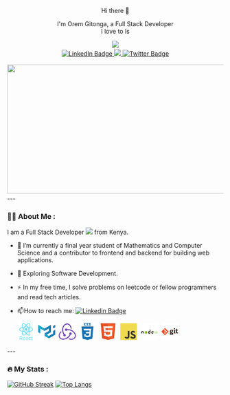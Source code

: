 <div id="header" align="center">
  <p>Hi there 👋</p>
  <p>I'm Orem Gitonga, a Full Stack Developer <br /> I love to ls</p>
  <img src="https://media.giphy.com/media/26SdS6M9jzxdqq72JU/giphy.gif" width="200"/>
</div>
<div id="badges" align="center">
  <a href="https://www.linkedin.com/in/orem-gitonga-b37b9319b/">
    <img src="https://img.shields.io/badge/LinkedIn-blue?style=for-the-badge&logo=linkedin&logoColor=white" alt="LinkedIn Badge"/>
  </a>
  <a href="mailto:oremgitonga22@gmail.com">
    <img src="https://img.shields.io/badge/Gmail-D14836?style=for-the-badge&logo=gmail&logoColor=white alt="Gmail Badge"/>
  </a>
  <a href="https://twitter.com/mg_orem">
    <img src="https://img.shields.io/badge/Twitter-blue?style=for-the-badge&logo=twitter&logoColor=white" alt="Twitter Badge"/>
  </a>
</div>
<div align="center">
<img src="https://komarev.com/ghpvc/?username=mgorem&style=flat-square&color=blue" alt=""/>
</div>
<div align="center">
  <img src="https://media.giphy.com/media/dWesBcTLavkZuG35MI/giphy.gif" width="600" height="300"/>
</div>
---

### :man_technologist: About Me :
  I am a Full Stack Developer <img src="https://media.giphy.com/media/WUlplcMpOCEmTGBtBW/giphy.gif" width="30"> from Kenya.
  - :telescope: I’m currently a final year student of Mathematics and Computer Science and a contributor to frontend and backend for building web applications.

- :seedling: Exploring Software Development.

- :zap: In my free time, I solve problems on leetcode or fellow programmers and read tech articles.

- :mailbox:How to reach me: [![Linkedin Badge](https://img.shields.io/badge/-mgorem-blue?style=flat&logo=Linkedin&logoColor=white)](https://www.linkedin.com/in/orem-gitonga-b37b9319b/)
  <div>
  <img src="https://github.com/devicons/devicon/blob/master/icons/react/react-original-wordmark.svg" title="React" alt="React" width="40" height="40"/>&nbsp;
  <img src="https://github.com/devicons/devicon/blob/master/icons/materialui/materialui-original.svg" title="Material UI" alt="Material UI" width="40" height="40"/>&nbsp;
  <img src="https://github.com/devicons/devicon/blob/master/icons/redux/redux-original.svg" title="Redux" alt="Redux " width="40" height="40"/>&nbsp;
  <img src="https://github.com/devicons/devicon/blob/master/icons/css3/css3-plain-wordmark.svg"  title="CSS3" alt="CSS" width="40" height="40"/>&nbsp;
  <img src="https://github.com/devicons/devicon/blob/master/icons/html5/html5-original.svg" title="HTML5" alt="HTML" width="40" height="40"/>&nbsp;
  <img src="https://github.com/devicons/devicon/blob/master/icons/javascript/javascript-original.svg" title="JavaScript" alt="JavaScript" width="40" height="40"/>&nbsp;
  <img src="https://github.com/devicons/devicon/blob/master/icons/nodejs/nodejs-original-wordmark.svg" title="NodeJS" alt="NodeJS" width="40" height="40"/>&nbsp;
  <img src="https://github.com/devicons/devicon/blob/master/icons/git/git-original-wordmark.svg" title="Git" **alt="Git" width="40" height="40"/>
</div>
  ---

### :fire: My Stats :
  [![GitHub Streak](http://github-readme-streak-stats.herokuapp.com?user=mgorem&theme=dark&date_format=M%20j%5B%2C%20Y%5D)](https://git.io/streak-stats)
  [![Top Langs](https://github-readme-stats.vercel.app/api/top-langs/?username=mgorem&layout=compact&theme=vision-friendly-dark)](https://github.com/anuraghazra/github-readme-stats)
